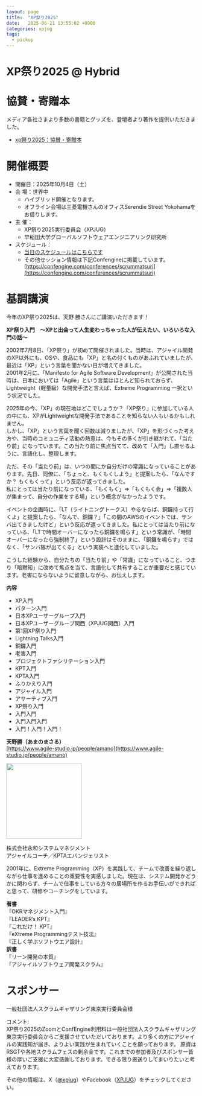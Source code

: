 ```yaml
---
layout: page
title:  "XP祭り2025"
date:   2025-06-21 13:55:02 +0900
categories: xpjug
tags:
  - pickup
---
```


# XP祭り2025 @ Hybrid

# 協賛・寄贈本

メディア各社さまより多数の書籍とグッズを、登壇者より著作を提供いただきました。

- [xp祭り2025：協賛・寄贈本](/pages/2025/sponsor.html)

# 開催概要
- 開催日：2025年10月4日（土）  
- 会 場：世界中  
  - ハイブリッド開催となります。  
  - オフライン会場は三菱電機さんのオフィスSerendie Street Yokohamaをお借りします。  
- 主 催：  
  - XP祭り2025実行委員会（XPJUG）  
  - 早稲田大学グローバルソフトウェアエンジニアリング研究所  
- スケジュール：
  -  [当日のスケジュールはこちらです](https://docs.google.com/spreadsheets/d/11Mis6B-6TizlJA3-pGAXYD1LIadEbHp49bKHMvz5Cqc)
  - その他セッション情報は下記Confengineに掲載しています。
  [https://confengine.com/conferences/scrummatsuri](https://confengine.com/conferences/scrummatsuri)

# 基調講演  
今年のXP祭り2025は、天野 勝さんにご講演いただきます！

**XP祭り入門　～XPと出会って人生変わっちゃった人が伝えたい、いろいろな入門の話～**

2002年7月8日、「XP祭り」が初めて開催されました。当時は、アジャイル開発のXP以外にも、OSや、食品にも「XP」と名の付くものがあふれていましたが、最近は「XP」という言葉を聞かない日が増えてきました。  
2001年2月に、「Manifesto for Agile Software Development」が公開された当時は、日本においては「Agile」という言葉はほとんど知られておらず、Lightweight（軽量級）な開発手法と言えば、Extreme Programming 一択という状況でした。

2025年の今、「XP」の現在地はどこでしょうか？「XP祭り」に参加している人の中にも、XPがLightweightな開発手法であることを知らない人もいるかもしれません。  
しかし、「XP」という言葉を聞く回数は減りましたが、「XP」を形づくった考え方や、当時のコミュニティ活動の熱意は、今もその多くが引き継がれて、「当たり前」になっています。この当たり前に焦点当てて、改めて「入門」し直せるように、言語化し、整理します。

ただ、その「当たり前」は、いつの間にか自分だけの常識になっていることがあります。先日、同僚に、「ちょっと、もくもくしよう」と提案したら、「なんですか？ もくもくって」という反応が返ってきました。  
私にとっては当たり前になっている、「もくもく」⇒「もくもく会」⇒「複数人が集まって、自分の作業をする場」という概念がなかったようです。

イベントの企画時に、「LT（ライトニングトークス）やるならば、銅鑼持って行くよ」と提案したら、「なんで、銅鑼？」「この間のAWSのイベントでは、サンバ出てきましたけど」という反応が返ってきました。私にとっては当たり前になっている、「LTで時間オーバーになったら銅鑼を鳴らす」という常識が、「時間オーバーになったら強制終了」という設計はそのままに、「銅鑼を鳴らす」ではなく、「サンバ隊が出てくる」という実装へと進化していました。

こうした経験から、自分たちの「当たり前」や「常識」になっていること、つまり「暗黙知」に改めて焦点を当て、言語化して共有することが重要だと感じています。老害にならないように留意しながら、お伝えします。

**内容**  
* XP入門
* パターン入門
* 日本XPユーザーグループ入門
* 日本XPユーザーグループ関西（XPJUG関西）入門
* 第1回XP祭り入門
* Lightning Talks入門
* 銅鑼入門
* 老害入門
* プロジェクトファシリテーション入門
* KPT入門
* KPTA入門
* ふりかえり入門
* アジャイル入門
* アサーティブ入門
* XP祭り入門
* 入門入門
* 入門入門入門
* 入門！入門！入門！

**天野勝（あまのまさる）**  
[https://www.agile-studio.jp/people/amano](https://www.agile-studio.jp/people/amano)

<img style="width:200px" src="https://storage.googleapis.com/studio-cms-assets/projects/BRO3P4y7qD/s-1200x1200_v-fms_webp_fb26dbe8-60bc-4279-8ca4-4b601611d6c6_small.webp"/>

株式会社永和システムマネジメント  
アジャイルコーチ／KPTAエバンジェリスト

2001年に、Extreme Programming（XP）を実践して、チームで改善を繰り返しながら仕事を進めることの重要性を実感しました。現在は、システム開発かどうかに関わらず、チームで仕事をしている方々の居場所を作るお手伝いができればと思って、研修やコーチングをしています。

**著書**  
『OKRマネジメント入門』  
『LEADER’s KPT』  
『これだけ！ KPT』  
『eXtreme Programmingテスト技法』  
『正しく学ぶソフトウエア設計』  
**訳書**  
『リーン開発の本質』  
『アジャイルソフトウェア開発スクラム』  

# スポンサー
一般社団法人スクラムギャザリング東京実行委員会様

コメント:  
XP祭り2025のZoomとConfEngine利用料は一般社団法人スクラムギャザリング東京実行委員会からご支援させていただいております。より多くの方にアジャイルの実践知が届き、よりよい実践が生まれていくことを願っております。
原資はRSGTや各地スクラムフェスの剰余金です。これまでの参加者及びスポンサー皆様の厚いご支援に大変感謝しております。できる限り恩送りしてまいりたいと考えております。

その他の情報は、X（[@xpjug](https://x.com/xpjug)）やFacebook（[XPJUG](https://www.facebook.com/Xpjug/)）をチェックしてください。
